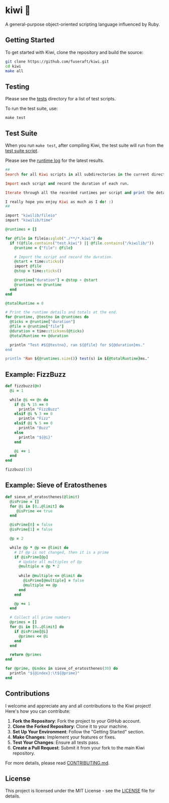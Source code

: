 # kiwi 🥝

A general-purpose object-oriented scripting language influenced by Ruby.

## Getting Started

To get started with Kiwi, clone the repository and build the source:

```bash
git clone https://github.com/fuseraft/kiwi.git
cd kiwi
make all
```

## Testing

Please see the [tests](tests) directory for a list of test scripts.

To run the test suite, use:

```shell
make test
```

## Test Suite

When you run `make test`, after compiling Kiwi, the test suite will run from the [test suite script](test.kiwi).

Please see the [runtime log](runtime_log.txt) for the latest results.

```ruby
##
Search for all Kiwi scripts in all subdirectories in the current directory, excluding all test.kiwi files and kiwilib.

Import each script and record the duration of each run.

Iterate through all the recorded runtimes per script and print the details of each, then print the totals at the end.

I really hope you enjoy Kiwi as much as I do! :)
##

import "kiwilib/fileio"
import "kiwilib/time"

@runtimes = []

for @file in fileio::glob("./**/*.kiwi") do
  if !(@file.contains("test.kiwi") || @file.contains("/kiwilib/"))
    @runtime = {"file": @file}

    # Import the script and record the duration.
    @start = time::ticks()
    import @file
    @stop = time::ticks()

    @runtime["duration"] = @stop - @start
    @runtimes << @runtime
  end
end

@totalRuntime = 0

# Print the runtime details and totals at the end.
for @runtime, @testno in @runtimes do
  @ticks = @runtime["duration"]
  @file = @runtime["file"]
  @duration = time::ticksms(@ticks)
  @totalRuntime += @duration

  println "Test #${@testno}, ran ${@file} for ${@duration}ms."
end

println "Ran ${@runtimes.size()} test(s) in ${@totalRuntime}ms."
```

## Example: FizzBuzz

```ruby
def fizzbuzz(@n)
  @i = 1

  while @i <= @n do    
    if @i % 15 == 0
      println "FizzBuzz"
    elsif @i % 3 == 0
      println "Fizz"
    elsif @i % 5 == 0
      println "Buzz"
    else
      println "${@i}"
    end

    @i += 1
  end
end

fizzbuzz(15)
```

## Example: Sieve of Eratosthenes

```ruby
def sieve_of_eratosthenes(@limit)
  @isPrime = []
  for @i in [0..@limit] do
     @isPrime << true
  end

  @isPrime[0] = false
  @isPrime[1] = false

  @p = 2

  while @p * @p <= @limit do
    # If @p is not changed, then it is a prime
    if @isPrime[@p]
      # Update all multiples of @p
      @multiple = @p * 2
      
      while @multiple <= @limit do
        @isPrime[@multiple] = false
        @multiple += @p
      end
    end

    @p += 1
  end

  # Collect all prime numbers
  @primes = []
  for @i in [0..@limit] do
    if @isPrime[@i]
      @primes << @i
    end
  end

  return @primes
end

for @prime, @index in sieve_of_eratosthenes(30) do
  println "${@index}:\t${@prime}"
end
```

## Contributions

I welcome and appreciate any and all contributions to the Kiwi project! Here's how you can contribute:

1. **Fork the Repository**: Fork the project to your GitHub account.
2. **Clone the Forked Repository**: Clone it to your machine.
3. **Set Up Your Environment**: Follow the "Getting Started" section.
4. **Make Changes**: Implement your features or fixes.
5. **Test Your Changes**: Ensure all tests pass.
6. **Create a Pull Request**: Submit it from your fork to the main Kiwi repository.

For more details, please read [CONTRIBUTING.md](CONTRIBUTING.md).

## License

This project is licensed under the MIT License - see the [LICENSE](LICENSE) file for details.